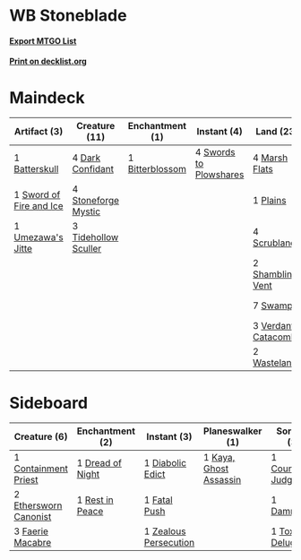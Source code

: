# WB Stoneblade

#### [Export MTGO List](../collection/WB%20Stoneblade/WB%20Stoneblade.txt)
#### [Print on decklist.org](http://decklist.org/?deckmain=1%09Batterskull%0A1%09Bitterblossom%0A2%09Collective%20Brutality%0A4%09Dark%20Confidant%0A3%09Hymn%20to%20Tourach%0A2%09Inquisition%20of%20Kozilek%0A2%09Liliana%20of%20the%20Veil%0A3%09Lingering%20Souls%0A4%09Marsh%20Flats%0A1%09Plains%0A4%09Scrubland%0A2%09Shambling%20Vent%0A4%09Stoneforge%20Mystic%0A7%09Swamp%0A1%09Sword%20of%20Fire%20and%20Ice%0A4%09Swords%20to%20Plowshares%0A4%09Thoughtseize%0A3%09Tidehollow%20Sculler%0A1%09Umezawa's%20Jitte%0A3%09Verdant%20Catacombs%0A2%09Vindicate%0A2%09Wasteland&deckside=1%09Containment%20Priest%0A1%09Council's%20Judgment%0A1%09Damnation%0A1%09Diabolic%20Edict%0A1%09Dread%20of%20Night%0A2%09Ethersworn%20Canonist%0A3%09Faerie%20Macabre%0A1%09Fatal%20Push%0A1%09Kaya,%20Ghost%20Assassin%0A1%09Rest%20in%20Peace%0A1%09Toxic%20Deluge%0A1%09Zealous%20Persecution)
# Maindeck

|                                          Artifact (3)                                           |                                         Creature (11)                                         |                                     Enchantment (1)                                      |                                         Instant (4)                                          |                                          Land (23)                                           |                                        Planeswalker (2)                                        |                                           Sorcery (16)                                            |
|-------------------------------------------------------------------------------------------------|-----------------------------------------------------------------------------------------------|------------------------------------------------------------------------------------------|----------------------------------------------------------------------------------------------|----------------------------------------------------------------------------------------------|------------------------------------------------------------------------------------------------|---------------------------------------------------------------------------------------------------|
|1 [Batterskull](http://gatherer.wizards.com/Pages/Card/Details.aspx?multiverseid=233055)         |4 [Dark Confidant](http://gatherer.wizards.com/Pages/Card/Details.aspx?multiverseid=397731)    |1 [Bitterblossom](http://gatherer.wizards.com/Pages/Card/Details.aspx?multiverseid=397701)|4 [Swords to Plowshares](http://gatherer.wizards.com/Pages/Card/Details.aspx?multiverseid=869)|4 [Marsh Flats](http://gatherer.wizards.com/Pages/Card/Details.aspx?multiverseid=405101)      |2 [Liliana of the Veil](http://gatherer.wizards.com/Pages/Card/Details.aspx?multiverseid=235597)|2 [Collective Brutality](http://gatherer.wizards.com/Pages/Card/Details.aspx?multiverseid=414380)  |
|1 [Sword of Fire and Ice](http://gatherer.wizards.com/Pages/Card/Details.aspx?multiverseid=46429)|4 [Stoneforge Mystic](http://gatherer.wizards.com/Pages/Card/Details.aspx?multiverseid=198383) |                                                                                          |                                                                                              |1 [Plains](http://gatherer.wizards.com/Pages/Card/Details.aspx?multiverseid=439856)           |                                                                                                |3 [Hymn to Tourach](http://gatherer.wizards.com/Pages/Card/Details.aspx?multiverseid=413634)       |
|1 [Umezawa's Jitte](http://gatherer.wizards.com/Pages/Card/Details.aspx?multiverseid=81979)      |3 [Tidehollow Sculler](http://gatherer.wizards.com/Pages/Card/Details.aspx?multiverseid=175054)|                                                                                          |                                                                                              |4 [Scrubland](http://gatherer.wizards.com/Pages/Card/Details.aspx?multiverseid=882)           |                                                                                                |2 [Inquisition of Kozilek](http://gatherer.wizards.com/Pages/Card/Details.aspx?multiverseid=416897)|
|                                                                                                 |                                                                                               |                                                                                          |                                                                                              |2 [Shambling Vent](http://gatherer.wizards.com/Pages/Card/Details.aspx?multiverseid=402031)   |                                                                                                |3 [Lingering Souls](http://gatherer.wizards.com/Pages/Card/Details.aspx?multiverseid=368485)       |
|                                                                                                 |                                                                                               |                                                                                          |                                                                                              |7 [Swamp](http://gatherer.wizards.com/Pages/Card/Details.aspx?multiverseid=439858)            |                                                                                                |4 [Thoughtseize](http://gatherer.wizards.com/Pages/Card/Details.aspx?multiverseid=438676)          |
|                                                                                                 |                                                                                               |                                                                                          |                                                                                              |3 [Verdant Catacombs](http://gatherer.wizards.com/Pages/Card/Details.aspx?multiverseid=405113)|                                                                                                |2 [Vindicate](http://gatherer.wizards.com/Pages/Card/Details.aspx?multiverseid=442208)             |
|                                                                                                 |                                                                                               |                                                                                          |                                                                                              |2 [Wasteland](http://gatherer.wizards.com/Pages/Card/Details.aspx?multiverseid=413790)        |                                                                                                |                                                                                                   |


# Sideboard

|                                          Creature (6)                                          |                                     Enchantment (2)                                      |                                          Instant (3)                                           |                                        Planeswalker (1)                                         |                                          Sorcery (3)                                          |
|------------------------------------------------------------------------------------------------|------------------------------------------------------------------------------------------|------------------------------------------------------------------------------------------------|-------------------------------------------------------------------------------------------------|-----------------------------------------------------------------------------------------------|
|1 [Containment Priest](http://gatherer.wizards.com/Pages/Card/Details.aspx?multiverseid=389470) |1 [Dread of Night](http://gatherer.wizards.com/Pages/Card/Details.aspx?multiverseid=14580)|1 [Diabolic Edict](http://gatherer.wizards.com/Pages/Card/Details.aspx?multiverseid=442074)     |1 [Kaya, Ghost Assassin](http://gatherer.wizards.com/Pages/Card/Details.aspx?multiverseid=417421)|1 [Council's Judgment](http://gatherer.wizards.com/Pages/Card/Details.aspx?multiverseid=382239)|
|2 [Ethersworn Canonist](http://gatherer.wizards.com/Pages/Card/Details.aspx?multiverseid=174931)|1 [Rest in Peace](http://gatherer.wizards.com/Pages/Card/Details.aspx?multiverseid=442021)|1 [Fatal Push](http://gatherer.wizards.com/Pages/Card/Details.aspx?multiverseid=423724)         |                                                                                                 |1 [Damnation](http://gatherer.wizards.com/Pages/Card/Details.aspx?multiverseid=425888)         |
|3 [Faerie Macabre](http://gatherer.wizards.com/Pages/Card/Details.aspx?multiverseid=201822)     |                                                                                          |1 [Zealous Persecution](http://gatherer.wizards.com/Pages/Card/Details.aspx?multiverseid=179575)|                                                                                                 |1 [Toxic Deluge](http://gatherer.wizards.com/Pages/Card/Details.aspx?multiverseid=376559)      |

